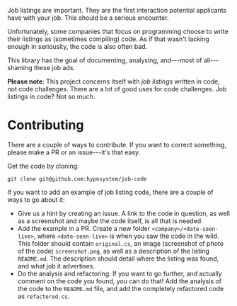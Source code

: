 Job listings are important.
They are the first interaction potential applicants have with your job.
This should be a serious encounter.

Unfortunately, some companies that focus on programming choose to write their listings as (sometimes compiling) code.
As if that wasn't lacking enough in seriousity, the code is also often bad.

This library has the goal of documenting, analysing, and---most of all---shaming these job ads.

**Please note**:
This project concerns itself with *job listings* written in code, not code challenges.
There are a lot of good uses for code challenges.
Job listings in code? Not so much.

Contributing
============

There are a couple of ways to contribute.
If you want to correct something, please make a PR or an issue---it's that easy.

Get the code by cloning:

    git clone git@github.com:hypesystem/job-code

If you want to add an example of job listing code, there are a couple of ways to go about it:

- Give us a hint by creating an issue.
  A link to the code in question, as well as a screenshot and maybe the code itself, is all that is needed.
- Add the example in a PR.
  Create a new folder `<company>/<date-seen-live>`, where `<date-seen-live>` is when you saw the code in the wild.
  This folder should contain `original.cs`, an image (screenshot of photo of the code) `screenshot.png`, as well as a description of the listing `README.md`.
  The description should detail where the listing was found, and what job it advertises.
- Do the analysis and refactoring.
  If you want to go further, and actually comment on the code you found, you can do that!
  Add the analysis of the code to the `README.md` file, and add the completely refactored code as `refactored.cs`.
